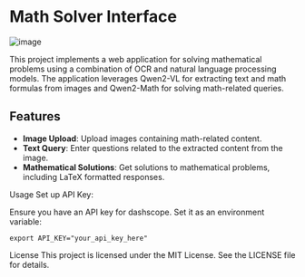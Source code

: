 # Math Solver Interface
![image](https://github.com/user-attachments/assets/71806d8e-d2c7-434a-ad89-a81df4e46822)

This project implements a web application for solving mathematical problems using a combination of OCR and natural language processing models. The application leverages Qwen2-VL for extracting text and math formulas from images and Qwen2-Math for solving math-related queries.

## Features

- **Image Upload**: Upload images containing math-related content.
- **Text Query**: Enter questions related to the extracted content from the image.
- **Mathematical Solutions**: Get solutions to mathematical problems, including LaTeX formatted responses.

Usage
Set up API Key:

Ensure you have an API key for dashscope. Set it as an environment variable:
```
export API_KEY="your_api_key_here"

```
License
This project is licensed under the MIT License. See the LICENSE file for details.

